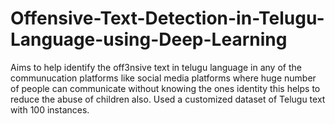 # Offensive-Text-Detection-in-Telugu-Language-using-Deep-Learning
Aims to help identify the off3nsive text in telugu language in any of the communucation platforms like social media platforms where huge number of people can communicate without knowing the ones identity this helps to reduce the abuse of children also.
Used a customized dataset of Telugu text with 100 instances.
